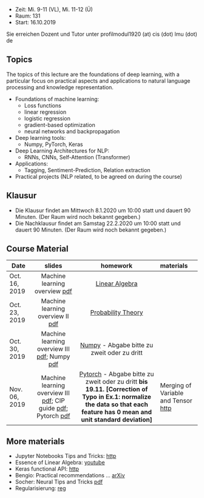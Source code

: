 - Zeit: Mi. 9-11 (VL), Mi. 11-12 (Ü)
- Raum: 131
- Start: 16.10.2019

Sie erreichen Dozent und Tutor unter profilmodul1920 (at) cis (dot) lmu (dot) de

## Topics

The topics of this lecture are the foundations of deep learning, with a particular focus on practical aspects and applications to natural language processing and knowledge representation.

- Foundations of machine learning:
  - Loss functions
  - linear regression
  - logistic regression
  - gradient-based optimization
  - neural networks and backpropagation
- Deep learning tools:
  - Numpy, PyTorch, Keras
- Deep Learning Architectures for NLP:
  - RNNs, CNNs, Self-Attention (Transformer)
- Applications:
  - Tagging, Sentiment-Prediction, Relation extraction
- Practical projects (NLP related, to be agreed on during the course)

## Klausur
 - Die Klausur findet am Mittwoch 8.1.2020 um 10:00 statt und dauert 90 Minuten. (Der Raum wird noch bekannt gegeben.)
 - Die Nachklausur findet am Samstag 22.2.2020 um 10:00 statt und dauert 90 Minuten. (Der Raum wird noch bekannt gegeben.)
 

## Course Material

| Date | slides | homework | materials |
|-----------------------------|:--------------------------------:|:------:|:-------------------------------------------------------------------|
| Oct. 16, 2019 | Machine learning overview [pdf](ml_basics_I.pdf)| [Linear Algebra](ex01_linalg.pdf) | |
| Oct. 23, 2019 | Machine learning overview II [pdf](ml_basics_II_short.pdf) | [Probability Theory](ex02_probability.pdf) |
| Oct. 30, 2019 | Machine learning overview III [pdf](ml_basics_III.pdf); Numpy [pdf](numpy_intro.pdf) | [Numpy](numpy.ipynb) - Abgabe bitte zu zweit oder zu dritt |  |
| Nov. 06, 2019 | Machine learning overview III [pdf](ml_basics_III.pdf); CIP guide [pdf](guide_cip.pdf); Pytorch [pdf](pytorch_intro.pdf) | [Pytorch](pytorch_intro.ipynb) - Abgabe bitte zu zweit oder zu dritt **bis 19.11. [Correction of Typo in Ex.1: normalize the data so that each feature has 0 mean and unit standard deviation]** | Merging of Variable and Tensor [http](https://pytorch.org/blog/pytorch-0_4_0-migration-guide/) |

## More materials
- Jupyter Notebooks Tips and Tricks: [http](https://www.dataquest.io/blog/jupyter-notebook-tips-tricks-shortcuts/)
- Essence of Linear Algebra: [youtube](https://www.youtube.com/playlist?list=PLZHQObOWTQDPD3MizzM2xVFitgF8hE_ab)
- Keras functional API: [http](https://keras.io/getting-started/functional-api-guide/)
- Bengio: Practical recommendations ... [arXiv](https://arxiv.org/abs/1206.5533)
- Socher: Neural Tips and Tricks [pdf](http://cs224d.stanford.edu/lectures/CS224d-Lecture6.pdf)
- Regularisierung: [reg](reg.md)
